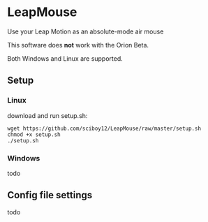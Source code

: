 # LeapMouse
Use your Leap Motion as an absolute-mode air mouse

This software does **not** work with the Orion Beta.

Both Windows and Linux are supported.
## Setup

### Linux
download and run setup.sh:
```
wget https://github.com/sciboy12/LeapMouse/raw/master/setup.sh
chmod +x setup.sh
./setup.sh
```
### Windows
todo

## Config file settings
todo
